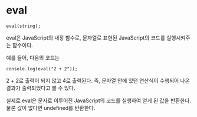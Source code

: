 # eval
  
	eval(string);
  
eval은 JavaScript의 내장 함수로, 문자열로 표현된 JavaScript의 코드를 실행시켜주는 함수이다.  
  
예를 들어, 다음의 코드는  
  
	console.log(eval("2 + 2"));
  
2 + 2로 출력이 되지 않고 4로 출력된다. 즉, 문자열 안에 있던 연산식이 수행되어 나온 결과가 출력되었다고 볼 수 있다.  
  
실제로 eval은 문자로 이루어진 JavaScript의 코드를 실행하여 얻게 된 값을 반환한다. 물론 값이 없다면 undefined를 반환한다.
